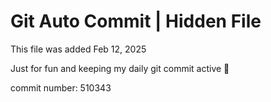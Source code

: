 # Git Auto Commit | Hidden File

This file was added Feb 12, 2025

Just for fun and keeping my daily git commit active 🤪

commit number: 510343

